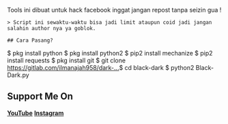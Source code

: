 Tools ini dibuat untuk hack facebook
inggat jangan repost tanpa seizin gua !
```
> Script ini sewaktu-waktu bisa jadi limit ataupun coid jadi jangan salahin author nya ya goblok.

## Cara Pasang?
```
$ pkg install python
$ pkg install python2
$ pip2 install mechanize
$ pip2 install requests
$ pkg install git
$ git clone https://gitlab.com/ilmanajah958/dark-...​
$ cd black-dark
$ python2 Black-Dark.py

## Support Me On
<b>[YouTube](https://m.youtube.com/channel/UCfvPh-x0UaCU_bSjh445Y5Q)</b>
<b>[Instagram](https://instagram.com/black_hat.2021?igshid=1m3pti3gbbye2)</b>
